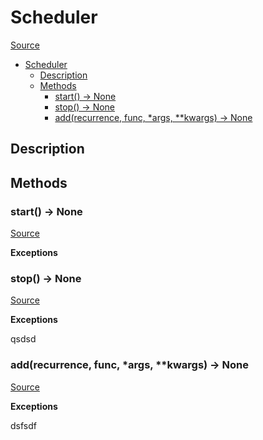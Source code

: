 
# Scheduler

[Source](https://github.com/MaJyxSoftware/qab_core/blob/main/qab_core/scheduler.py#L11)

- [Scheduler](#scheduler)
  - [Description](#description)
  - [Methods](#methods)
    - [start() -> None](#start---none)
    - [stop() -> None](#stop---none)
    - [add(recurrence, func, *args, **kwargs) -> None](#addrecurrence-func-args-kwargs---none)

## Description

## Methods

### start() -> None

[Source](https://github.com/MaJyxSoftware/qab_core/blob/main/qab_core/scheduler.py#L48)

**Exceptions**

### stop() -> None

[Source](https://github.com/MaJyxSoftware/qab_core/blob/main/qab_core/scheduler.py#L52)

**Exceptions**

qsdsd

### add(recurrence, func, *args, **kwargs) -> None

[Source](https://github.com/MaJyxSoftware/qab_core/blob/main/qab_core/scheduler.py#L43)

**Exceptions**

dsfsdf